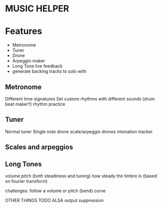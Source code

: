 # MUSIC HELPER

# Features
- Metronome
- Tuner
- Drone
- Arpeggio maker
- Long Tone live feedback
- generate backing tracks to solo with

## Metronome
Different time signatures
Set custom rhythms with different sounds (drum beat maker?)
rhythm practice

## Tuner
Normal tuner
Single note drone
scale/arpeggio drones 
intonation tracker

## Scales and arpeggios

## Long Tones
volume
pitch (both steadiness and tuning)
how steady the timbre is (based on fourier transform)

challenges:
follow a volume or pitch (bend) curve





OTHER THINGS TODO
ALSA output suppression